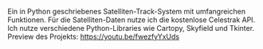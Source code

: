 Ein in Python geschriebenes Satelliten-Track-System mit umfangreichen Funktionen.
Für die Satelliten-Daten nutze ich die kostenlose Celestrak API.
Ich nutze verschiedene Python-Libraries wie Cartopy, Skyfield und Tkinter.
Preview des Projekts: https://youtu.be/fwezfyYxUds
